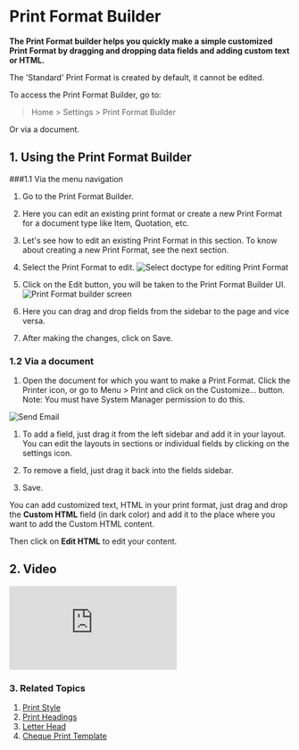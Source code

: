 <!-- add-breadcrumbs -->
# Print Format Builder

**The Print Format builder helps you quickly make a simple customized Print Format by dragging and dropping data fields and adding custom text or HTML.**

The 'Standard' Print Format is created by default, it cannot be edited.

To access the Print Format Builder, go to:

> Home > Settings > Print Format Builder

Or via a document.

## 1. Using the Print Format Builder

###1.1 Via the menu navigation
1. Go to the Print Format Builder.
1. Here you can edit an existing print format or create a new Print Format for a document type like Item, Quotation, etc.
1. Let's see how to edit an existing Print Format in this section. To know about creating a new Print Format, see the next section.
1. Select the Print Format to edit.
    ![Select doctype for editing Print Format](/docs/v12/assets/img/setup/print/print-format-builder-edit.png)
    
1. Click on the Edit button, you will be taken to the Print Format Builder UI.
    ![Print Format builder screen](/docs/v12/assets/img/setup/print/print-format-builder-screen.png)

1. Here you can drag and drop fields from the sidebar to the page and vice versa.
1. After making the changes, click on Save.

### 1.2 Via a document
1. Open the document for which you want to make a Print Format. Click the Printer icon, or go to Menu > Print and click on the Customize... button. Note: You must have System Manager permission to do this.

  <img class="screenshot" alt="Send Email" src="{{docs_base_url}}/v12/assets/img/setup/print/print-format-builder-1.gif">

1. To add a field, just drag it from the left sidebar and add it in your layout. You can edit the layouts in sections or individual fields by clicking on the settings <i class="octicon octicon-gear"></i> icon.

1. To remove a field, just drag it back into the fields sidebar.

1. Save. 

You can add customized text, HTML in your print format, just drag and drop the **Custom HTML** field (in dark color) and add it to the place where you want to add the Custom HTML content.

Then click on **Edit HTML** to edit your content.

## 2. Video
<div class="embed-container">
  <iframe src="https://www.youtube.com/embed/cKZHcx1znMc?start=82&rel=0" frameborder="0" allow="autoplay; encrypted-media" allowfullscreen>
  </iframe>
</div>

### 3. Related Topics
1. [Print Style](/docs/user/manual/en/setting-up/print/print-style)
1. [Print Headings](/docs/user/manual/en/setting-up/print/print-headings)
1. [Letter Head](/docs/user/manual/en/setting-up/print/letter-head)
1. [Cheque Print Template](/docs/user/manual/en/setting-up/print/cheque-print-template)
